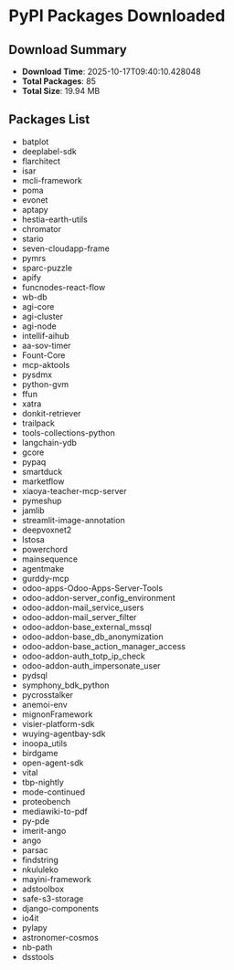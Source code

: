 # PyPI Packages Downloaded

## Download Summary
- **Download Time**: 2025-10-17T09:40:10.428048
- **Total Packages**: 85
- **Total Size**: 19.94 MB

## Packages List
- batplot
- deeplabel-sdk
- flarchitect
- isar
- mcli-framework
- poma
- evonet
- aptapy
- hestia-earth-utils
- chromator
- stario
- seven-cloudapp-frame
- pymrs
- sparc-puzzle
- apify
- funcnodes-react-flow
- wb-db
- agi-core
- agi-cluster
- agi-node
- intellif-aihub
- aa-sov-timer
- Fount-Core
- mcp-aktools
- pysdmx
- python-gvm
- ffun
- xatra
- donkit-retriever
- trailpack
- tools-collections-python
- langchain-ydb
- gcore
- pypaq
- smartduck
- marketflow
- xiaoya-teacher-mcp-server
- pymeshup
- jamlib
- streamlit-image-annotation
- deepvoxnet2
- lstosa
- powerchord
- mainsequence
- agentmake
- gurddy-mcp
- odoo-apps-Odoo-Apps-Server-Tools
- odoo-addon-server_config_environment
- odoo-addon-mail_service_users
- odoo-addon-mail_server_filter
- odoo-addon-base_external_mssql
- odoo-addon-base_db_anonymization
- odoo-addon-base_action_manager_access
- odoo-addon-auth_totp_ip_check
- odoo-addon-auth_impersonate_user
- pydsql
- symphony_bdk_python
- pycrosstalker
- anemoi-env
- mignonFramework
- visier-platform-sdk
- wuying-agentbay-sdk
- inoopa_utils
- birdgame
- open-agent-sdk
- vital
- tbp-nightly
- mode-continued
- proteobench
- mediawiki-to-pdf
- py-pde
- imerit-ango
- ango
- parsac
- findstring
- nkululeko
- mayini-framework
- adstoolbox
- safe-s3-storage
- django-components
- io4it
- pylapy
- astronomer-cosmos
- nb-path
- dsstools
